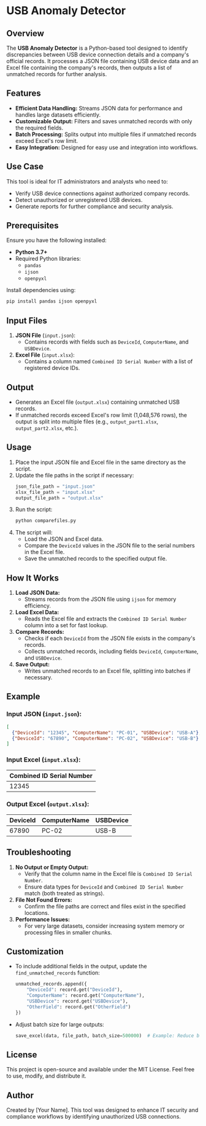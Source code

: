 # USB Anomaly Detector

## Overview
The **USB Anomaly Detector** is a Python-based tool designed to identify discrepancies between USB device connection details and a company's official records. It processes a JSON file containing USB device data and an Excel file containing the company's records, then outputs a list of unmatched records for further analysis.

## Features
- **Efficient Data Handling:** Streams JSON data for performance and handles large datasets efficiently.
- **Customizable Output:** Filters and saves unmatched records with only the required fields.
- **Batch Processing:** Splits output into multiple files if unmatched records exceed Excel's row limit.
- **Easy Integration:** Designed for easy use and integration into workflows.

## Use Case
This tool is ideal for IT administrators and analysts who need to:
- Verify USB device connections against authorized company records.
- Detect unauthorized or unregistered USB devices.
- Generate reports for further compliance and security analysis.

## Prerequisites
Ensure you have the following installed:
- **Python 3.7+**
- Required Python libraries:
  - `pandas`
  - `ijson`
  - `openpyxl`

Install dependencies using:
```bash
pip install pandas ijson openpyxl
```

## Input Files
1. **JSON File** (`input.json`):
   - Contains records with fields such as `DeviceId`, `ComputerName`, and `USBDevice`.
2. **Excel File** (`input.xlsx`):
   - Contains a column named `Combined ID Serial Number` with a list of registered device IDs.

## Output
- Generates an Excel file (`output.xlsx`) containing unmatched USB records.
- If unmatched records exceed Excel's row limit (1,048,576 rows), the output is split into multiple files (e.g., `output_part1.xlsx`, `output_part2.xlsx`, etc.).

## Usage
1. Place the input JSON file and Excel file in the same directory as the script.
2. Update the file paths in the script if necessary:
   ```python
   json_file_path = "input.json"
   xlsx_file_path = "input.xlsx"
   output_file_path = "output.xlsx"
   ```
3. Run the script:
   ```bash
   python comparefiles.py
   ```
4. The script will:
   - Load the JSON and Excel data.
   - Compare the `DeviceId` values in the JSON file to the serial numbers in the Excel file.
   - Save the unmatched records to the specified output file.

## How It Works
1. **Load JSON Data:**
   - Streams records from the JSON file using `ijson` for memory efficiency.
2. **Load Excel Data:**
   - Reads the Excel file and extracts the `Combined ID Serial Number` column into a set for fast lookup.
3. **Compare Records:**
   - Checks if each `DeviceId` from the JSON file exists in the company's records.
   - Collects unmatched records, including fields `DeviceId`, `ComputerName`, and `USBDevice`.
4. **Save Output:**
   - Writes unmatched records to an Excel file, splitting into batches if necessary.

## Example
### Input JSON (`input.json`):
```json
[
  {"DeviceId": "12345", "ComputerName": "PC-01", "USBDevice": "USB-A"},
  {"DeviceId": "67890", "ComputerName": "PC-02", "USBDevice": "USB-B"}
]
```

### Input Excel (`input.xlsx`):
| Combined ID Serial Number |
|---------------------------|
| 12345                    |

### Output Excel (`output.xlsx`):
| DeviceId | ComputerName | USBDevice |
|----------|--------------|-----------|
| 67890    | PC-02        | USB-B     |

## Troubleshooting
1. **No Output or Empty Output:**
   - Verify that the column name in the Excel file is `Combined ID Serial Number`.
   - Ensure data types for `DeviceId` and `Combined ID Serial Number` match (both treated as strings).
2. **File Not Found Errors:**
   - Confirm the file paths are correct and files exist in the specified locations.
3. **Performance Issues:**
   - For very large datasets, consider increasing system memory or processing files in smaller chunks.

## Customization
- To include additional fields in the output, update the `find_unmatched_records` function:
   ```python
   unmatched_records.append({
       "DeviceId": record.get("DeviceId"),
       "ComputerName": record.get("ComputerName"),
       "USBDevice": record.get("USBDevice"),
       "OtherField": record.get("OtherField")
   })
   ```
- Adjust batch size for large outputs:
   ```python
   save_excel(data, file_path, batch_size=500000)  # Example: Reduce batch size to 500,000 rows
   ```

## License
This project is open-source and available under the MIT License. Feel free to use, modify, and distribute it.

## Author
Created by [Your Name]. This tool was designed to enhance IT security and compliance workflows by identifying unauthorized USB connections.

